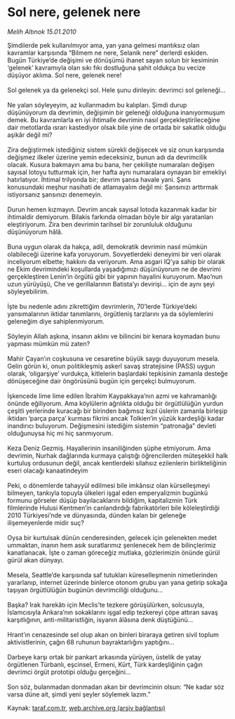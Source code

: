 # Sol nere, gelenek nere

*Melih Altınok 15.01.2010*

<div class="yazi">Şimdilerde pek kullanılmıyor ama, yan yana gelmesi mantıksız olan kavramlar karşısında “Bilmem ne nere, Selanik nere” derlerdi eskiden. Bugün Türkiye’de değişimi ve dönüşümü ihanet sayan solun bir kesiminin ‘gelenek’ kavramıyla olan sıkı fıkı dostluğuna şahit oldukça bu vecize düşüyor aklıma. Sol nere, gelenek nere! <br/><br/>Sol gelenek ya da gelenekçi sol. Hele şunu dinleyin: devrimci sol geleneği... <br/><br/>Ne yalan söyleyeyim, az kullanmadım bu kalıpları. Şimdi durup düşünüyorum da devrimin, değişimin bir geleneği olduğuna inanıyormuşum demek. Bu kavramlarla en iyi ihtimalle devrimin nasıl gerçekleştirileceğine dair metotlarda ısrarı kastediyor olsak bile yine de ortada bir sakatlık olduğu aşikâr değil mi? <br/><br/>Zira değiştirmek istediğiniz sistem sürekli değişecek ve siz onun karşısında değişmez ilkeler üzerine yemin edeceksiniz, bunun adı da devrimcilik olacak. Kusura bakmayın ama bu bana, her çekilişte numaraları değişen sayısal lotoyu tutturmak için, her hafta aynı numaralara oynayan bir emekliyi hatırlatıyor. İhtimal trilyonda bir; devrim şansa havale yani. Şans konusundaki meşhur nasihati de atlamayalım değil mi: Şansınızı arttırmak istiyorsanız şansınızı denemeyin. <br/><br/>Durun hemen kızmayın. Devrim ancak sayısal lotoda kazanmak kadar bir ihtimaldir demiyorum. Bilakis farkında olmadan böyle bir algı yaratanları eleştiriyorum. Zira ben devrimin tarihsel bir zorunluluk olduğunu düşünüyorum hâlâ. <br/><br/>Buna uygun olarak da hakça, adil, demokratik devrimin nasıl mümkün olabileceği üzerine kafa yoruyorum. Sovyetlerdeki deneyimi bir veri olarak inceliyorum elbette; hakkını da veriyorum. Ama asgari IQ’ya sahip bir olarak ne Ekim devrimindeki koşullarda yaşadığımızı düşünüyorum ne de devrimi gerçekleştiren Lenin’in örgütü gibi bir yapının hayalini kuruyorum. Mao’nun uzun yürüyüşü, Che ve gerillalarının Batista’yı devirişi... için de aynı şeyi söyleyebilirim. <br/><br/>İşte bu nedenle adını zikrettiğim devrimlerin, 70’lerde Türkiye’deki yansımalarının iktidar tanımlarını, örgütleniş tarzlarını ya da söylemlerini geleneğim diye sahiplenmiyorum. <br/><br/>Söyleyin Allah aşkına, insanın aklını ve bilincini bir kenara koymadan bunu yapması mümkün mü zaten? <br/><br/>Mahir Çayan’ın coşkusuna ve cesaretine büyük saygı duyuyorum mesela. Gelin görün ki, onun politikleşmiş askerî savaş stratejisine (PASS) uygun olarak, ‘oligarşiye’ vurdukça, kitlelerin başlardaki tepkisinin zamanla desteğe dönüşeceğine dair öngörüsünü bugün için gerçekçi bulmuyorum. <br/><br/>İşkencede lime lime edilen İbrahim Kaypakkaya’nın azmi ve kahramanlığı önünde eğiliyorum. Ama köylülerin ağrılıkta olduğu bir örgütlülüğün yurdun çeşitli yerlerinde kuracağı bir birinden bağımsız kızıl üslerin zamanla birleşip iktidarı ‘parça parça’ kurması fikrini ancak Tolkien’in yüzük kardeşliği kadar inandırıcı buluyorum. Değişmesini istediğim sistemin “patronağa” devleti olduğunuysa hiç mi hiç sanmıyorum.<br/><br/>Keza Deniz Gezmiş. Hayallerinin insaniliğinden şüphe etmiyorum. Ama devrimin, Nurhak dağlarında kurmaya çalıştığı öğrencilerden müteşekkil halk kurtuluş ordusunun değil, ancak kentlerdeki silahsız ezilenlerin birlikteliğinin eseri olacağı kanaatindeyim <br/><br/>Peki, o dönemlerde tahayyül edilmesi bile imkânsız olan kürselleşmeyi bilmeyen, tankıyla topuyla ülkeleri işgal eden emperyalizmin bugünkü formunu görseler düşüp bayılacaklarını bildiğim, kapitalizmin Türk filmlerinde Hulusi Kentmen’in canlandırdığı fabrikatörleri bile köleleştirdiği 2010 Türkiyesi’nde ve dünyasında, dünden kalan bir geleneğe ilişemeyenlerde midir suç? <br/><br/>Oysa bir kurtulsak dünün cenderesinden, gelecek için gelenekten medet ummaktan, inanın hem asık suratlarımız şenlenecek hem de bilinçlerimiz kanatlanacak. İşte o zaman göreceğiz mutlaka, gözlerimizin önünde gürül gürül akan dünyayı. <br/><br/>Mesela, Seattle’de karşısında saf tutukları küreselleşmenin nimetlerinden yararlanıp, internet üzerinde binlerce otonom grubu yan yana getirip sokağa taşıyan örgütlülüğün bugünün devrimciliği olduğunu... <br/><br/>Başka? Irak harekâtı için Meclis’te tezkere görüşülürken, solcusuyla, İslamcısıyla Ankara’nın sokaklarını işgal edip tezkereyi çöpe attıran savaş karşıtlığının, anti-militaristliğin, isyanın âlâsına denk düştüğünü... <br/><br/>Hrant’ın cenazesinde sel olup akan on binleri biraraya getiren sivil toplum aktivistlerinin, çağın 68 ruhunun bayraktarlığını yaptığını... <br/><br/>Darbeye karşı ortak bir pankart arkasında yürüyen, üstelik de yatay örgütlenen Türbanlı, eşcinsel, Ermeni, Kürt, Türk kardeşliğinin çağın devrimci örgüt prototipi olduğu gerçeğini... <br/><br/>Son söz, bulanmadan donmadan akan bir devrimcinin olsun: “Ne kadar söz varsa düne ait, şimdi yeni şeyler söylemek lazım.”
              </div>

Kaynak: [taraf.com.tr](http://www.taraf.com.tr:80/makale/9533.htm), [web.archive.org (arşiv bağlantısı)](http://web.archive.org/web/20100326044136/http://www.taraf.com.tr:80/makale/9533.htm)
